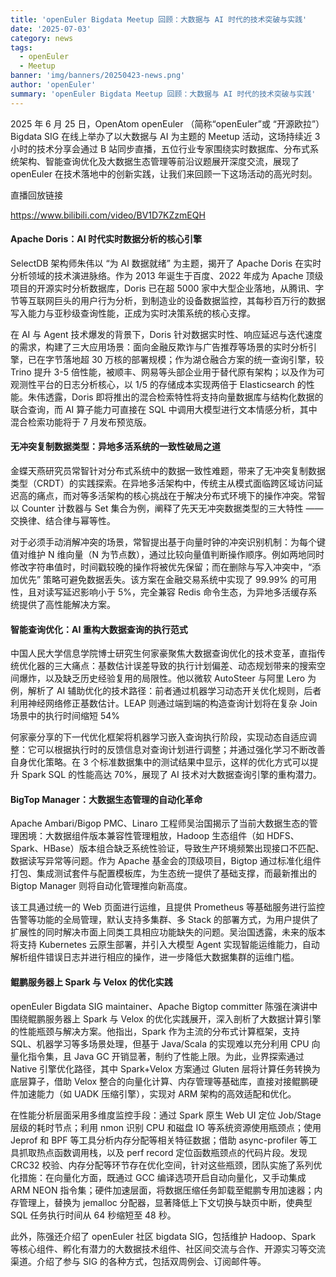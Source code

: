 ```yaml
---
title: 'openEuler Bigdata Meetup 回顾：大数据与 AI 时代的技术突破与实践'
date: '2025-07-03'
category: news
tags:
  - openEuler
  - Meetup
banner: 'img/banners/20250423-news.png'
author: 'openEuler'
summary: 'openEuler Bigdata Meetup 回顾：大数据与 AI 时代的技术突破与实践'
---
```



2025 年 6 月 25 日，OpenAtom openEuler （简称“openEuler”或 “开源欧拉”） Bigdata SIG 在线上举办了以大数据与 AI 为主题的 Meetup 活动，这场持续近 3 小时的技术分享会通过 B 站同步直播，五位行业专家围绕实时数据库、分布式系统架构、智能查询优化及大数据生态管理等前沿议题展开深度交流，展现了 openEuler 在技术落地中的创新实践，让我们来回顾一下这场活动的高光时刻。

直播回放链接

https://www.bilibili.com/video/BV1D7KZzmEQH

#### Apache Doris：AI 时代实时数据分析的核心引擎

SelectDB 架构师朱伟以 “为 AI 数据就绪” 为主题，揭开了 Apache Doris 在实时分析领域的技术演进脉络。作为 2013 年诞生于百度、2022 年成为 Apache 顶级项目的开源实时分析数据库，Doris 已在超 5000 家中大型企业落地，从腾讯、字节等互联网巨头的用户行为分析，到制造业的设备数据监控，其每秒百万行的数据写入能力与亚秒级查询性能，正成为实时决策系统的核心支撑。

在 AI 与 Agent 技术爆发的背景下，Doris 针对数据实时性、响应延迟与迭代速度的需求，构建了三大应用场景：面向金融反欺诈与广告推荐等场景的实时分析引擎，已在字节落地超 30 万核的部署规模；作为湖仓融合方案的统一查询引擎，较 Trino 提升 3-5 倍性能，被顺丰、网易等头部企业用于替代原有架构；以及作为可观测性平台的日志分析核心，以 1/5 的存储成本实现两倍于 Elasticsearch 的性能。朱伟透露，Doris 即将推出的混合检索特性将支持向量数据库与结构化数据的联合查询，而 AI 算子能力可直接在 SQL 中调用大模型进行文本情感分析，其中混合检索功能将于 7 月发布预览版。

#### 无冲突复制数据类型：异地多活系统的一致性破局之道

金蝶天燕研究员常智针对分布式系统中的数据一致性难题，带来了无冲突复制数据类型（CRDT）的实践探索。在异地多活架构中，传统主从模式面临跨区域访问延迟高的痛点，而对等多活架构的核心挑战在于解决分布式环境下的操作冲突。常智以 Counter 计数器与 Set 集合为例，阐释了先天无冲突数据类型的三大特性 —— 交换律、结合律与幂等性。

对于必须手动消解冲突的场景，常智提出基于向量时钟的冲突识别机制：为每个键值对维护 N 维向量（N 为节点数），通过比较向量值判断操作顺序。例如两地同时修改字符串值时，时间戳较晚的操作将被优先保留；而在删除与写入冲突中，“添加优先” 策略可避免数据丢失。该方案在金融交易系统中实现了 99.99% 的可用性，且对读写延迟影响小于 5%，完全兼容 Redis 命令生态，为异地多活缓存系统提供了高性能解决方案。

#### 智能查询优化：AI 重构大数据查询的执行范式

中国人民大学信息学院博士研究生何家豪聚焦大数据查询优化的技术变革，直指传统优化器的三大痛点：基数估计误差导致的执行计划偏差、动态规划带来的搜索空间爆炸，以及缺乏历史经验复用的局限性。他以微软 AutoSteer 与阿里 Lero 为例，解析了 AI 辅助优化的技术路径：前者通过机器学习动态开关优化规则，后者利用神经网络修正基数估计。LEAP 则通过端到端的构造查询计划将在复杂 Join 场景中的执行时间缩短 54%

何家豪分享的下一代优化框架将机器学习嵌入查询执行阶段，实现动态自适应调整：它可以根据执行时的反馈信息对查询计划进行调整；并通过强化学习不断改善自身优化策略。在 3 个标准数据集中的测试结果中显示，这样的优化方式可以提升 Spark SQL 的性能高达 70%，展现了 AI 技术对大数据查询引擎的重构潜力。

#### BigTop Manager：大数据生态管理的自动化革命

Apache Ambari/Bigop PMC、Linaro 工程师吴治国揭示了当前大数据生态的管理困境：大数据组件版本兼容性管理粗放，Hadoop 生态组件（如 HDFS、Spark、HBase）版本组合缺乏系统性验证，导致生产环境频繁出现接口不匹配、数据读写异常等问题。作为 Apache 基金会的顶级项目，Bigtop 通过标准化组件打包、集成测试套件与配置模板库，为生态统一提供了基础支撑，而最新推出的 Bigtop Manager 则将自动化管理推向新高度。

该工具通过统一的 Web 页面进行运维，且提供 Prometheus 等基础服务进行监控告警等功能的全局管理，默认支持多集群、多 Stack 的部署方式，为用户提供了扩展性的同时解决市面上同类工具相应功能缺失的问题。吴治国透露，未来的版本将支持 Kubernetes 云原生部署，并引入大模型 Agent 实现智能运维能力，自动解析组件错误日志并进行相应的操作，进一步降低大数据集群的运维门槛。

#### 鲲鹏服务器上 Spark 与 Velox 的优化实践

openEuler Bigdata SIG maintainer、Apache Bigtop committer 陈强在演讲中围绕鲲鹏服务器上 Spark 与 Velox 的优化实践展开，深入剖析了大数据计算引擎的性能瓶颈与解决方案。他指出，Spark 作为主流的分布式计算框架，支持 SQL、机器学习等多场景处理，但基于 Java/Scala 的实现难以充分利用 CPU 向量化指令集，且 Java GC 开销显著，制约了性能上限。为此，业界探索通过 Native 引擎优化路径，其中 Spark+Velox 方案通过 Gluten 层将计算任务转换为底层算子，借助 Velox 整合的向量化计算、内存管理等基础库，直接对接鲲鹏硬件加速能力（如 UADK 压缩引擎），实现对 ARM 架构的高效适配和优化。

在性能分析层面采用多维度监控手段：通过 Spark 原生 Web UI 定位 Job/Stage 层级的耗时节点；利用 nmon 识别 CPU 和磁盘 IO 等系统资源使用瓶颈点；使用 Jeprof 和 BPF 等工具分析内存分配等相关特征数据；借助 async-profiler 等工具抓取热点函数调用栈，以及 perf record 定位函数瓶颈点的代码片段。发现 CRC32 校验、内存分配等环节存在优化空间，针对这些瓶颈，团队实施了系列优化措施：在向量化方面，既通过 GCC 编译选项开启自动向量化，又手动集成 ARM NEON 指令集；硬件加速层面，将数据压缩任务卸载至鲲鹏专用加速器；内存管理上，替换为 jemalloc 分配器，显著降低上下文切换与缺页中断，使典型 SQL 任务执行时间从 64 秒缩短至 48 秒。

此外，陈强还介绍了 openEuler 社区 bigdata SIG，包括维护 Hadoop、Spark 等核心组件、孵化有潜力的大数据技术组件、社区间交流与合作、开源实习等交流渠道。介绍了参与 SIG 的各种方式，包括双周例会、订阅邮件等。
